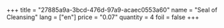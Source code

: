 +++
title = "27885a9a-3bcd-476d-97a9-acaec0553a60"
name = "Seal of Cleansing"
lang = ["en"]
price = "0.07"
quantity = 4
foil = false
+++
